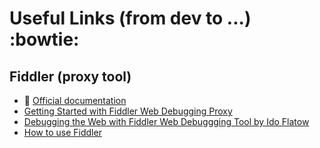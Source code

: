 # Useful Links (from dev to ...) :bowtie:

## Fiddler (proxy tool)
* :muscle: [Official documentation](http://docs.telerik.com/fiddler/Configure-Fiddler/Tasks/ConfigureFiddler)
* [Getting Started with Fiddler Web Debugging Proxy](http://www.telerik.com/videos/fiddler/getting-started-with-fiddler-web-debugging-proxy)
* [Debugging the Web with Fiddler Web Debuggging Tool by Ido Flatow](http://www.telerik.com/videos/fiddler/debugging-the-web-with-fiddler-web-debuggging-tool-by-ido-flatow)
* [How to use Fiddler](http://www.asjava.com/tools/fiddler-tutorial-how-to-use-fiddler/)
